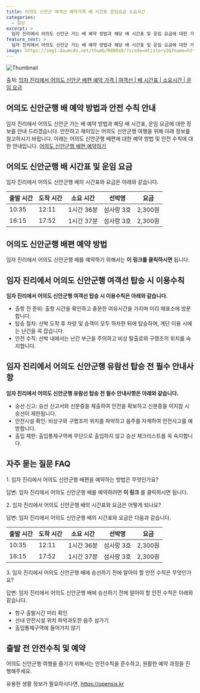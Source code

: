 ```yaml
---
title: 어의도 신안군 여객선 예약가격 배 시간표 운임요금 소요시간
categories:
  - 일상
excerpt: >
  임자 진리에서 어의도 신안군 가는 배 예약 방법과 해당 배 시간표 및 운임 요금에 대한 가격 정보를 안내 드리겠습니다. 안전하고 재밋는 어의도 신안군행 여행을 위해 아래 정보 참고하시기 바랍니다. 어의도 신안군행 배편 예약하기 👈 클릭임자 진리에서 어의도 신안군행 배 시간표출발 시간도착 시간소요 시간선박명요금10:3512:111시간 36분섬사랑 3호2,300원16:1517:521시간 37분섬사랑 3호2,300원어의도 신안군행 배편 예약하기 👈 클릭임자 진리에서 어의도 신안군행 여객선 탑승 시 이용수칙여객선 출항 전 안전하고 편리한 탑승을 위한 필수 수칙 1) 출항 전 준비 출항 시간을 확인하고 충분한 여유시간을 가지며 미리 매표소에 방문합니다. 2) 탑승 절차 선박 도착 후 차량 및 승객이 모두 하차한 ..
feature_text: >
  임자 진리에서 어의도 신안군 가는 배 예약 방법과 해당 배 시간표 및 운임 요금에 대한 가격 정보를 안내 드리겠습니다. 안전하고 재밋는 어의도 신안군행 여행을 위해 아래 정보 참고하시기 바랍니다. 어의도 신안군행 배편 예약하기 👈 클릭임자 진리에서 어의도 신안군행 배 시간표출발 시간도착 시간소요 시간선박명요금10:3512:111시간 36분섬사랑 3호2,300원16:1517:521시간 37분섬사랑 3호2,300원어의도 신안군행 배편 예약하기 👈 클릭임자 진리에서 어의도 신안군행 여객선 탑승 시 이용수칙여객선 출항 전 안전하고 편리한 탑승을 위한 필수 수칙 1) 출항 전 준비 출항 시간을 확인하고 충분한 여유시간을 가지며 미리 매표소에 방문합니다. 2) 탑승 절차 선박 도착 후 차량 및 승객이 모두 하차한 ..
image: https://img1.daumcdn.net/thumb/R800x0/?scode=mtistory2&fname=https%3A%2F%2Fblog.kakaocdn.net%2Fdn%2FlNKVK%2FbtsHCRfGy1W%2F5JA7jrynZFHLwfev9Fktm1%2Fimg.webp
---
```


![Thumbnail](https://img1.daumcdn.net/thumb/R800x0/?scode=mtistory2&fname=https%3A%2F%2Fblog.kakaocdn.net%2Fdn%2FlNKVK%2FbtsHCRfGy1W%2F5JA7jrynZFHLwfev9Fktm1%2Fimg.webp)

<p>출처: <a href="https://opensis.kr/entry/%EC%9E%84%EC%9E%90-%EC%A7%84%EB%A6%AC%EC%97%90%EC%84%9C-%EC%96%B4%EC%9D%98%EB%8F%84-%EC%8B%A0%EC%95%88%EA%B5%B0-%EB%B0%B0%ED%8E%B8-%EC%98%88%EC%95%BD-%EA%B0%80%EA%B2%A9-%EC%97%AC%EA%B0%9D%EC%84%A0-%EB%B0%B0-%EC%8B%9C%EA%B0%84%ED%91%9C-%EC%86%8C%EC%9A%94%EC%8B%9C%EA%B0%84-%EC%9A%B4%EC%9E%84-%EC%9A%94%EA%B8%88" rel="dofollow">임자 진리에서 어의도 신안군 배편 예약 가격 | 여객선 | 배 시간표 | 소요시간 | 운임 요금</a> </p>

## 어의도 신안군행 배 예약 방법과 안전 수칙 안내



임자 진리에서 어의도 신안군 가는 배 예약 방법과 해당 배 시간표, 운임 요금에 대한 정보를 안내 드리겠습니다. 안전하고 재미있는 어의도
신안군행 여행을 위해 아래 정보를 참고하시기 바랍니다. 아래는 어의도 신안군행 배편에 대한 예약 방법 및 안전 수칙에 대한 안내입니다.
[어의도 신안군행 배편 예약하기](여기에_링크_삽입)



## 어의도 신안군행 배 시간표 및 운임 요금

임자 진리에서 어의도 신안군행 배의 시간표와 요금은 아래와 같습니다.

출발 시간 | 도착 시간 | 소요 시간 | 선박명 | 요금  
---|---|---|---|---  
10:35 | 12:11 | 1시간 36분 | 섬사랑 3호 | 2,300원  
16:15 | 17:52 | 1시간 37분 | 섬사랑 3호 | 2,300원  
  


## 어의도 신안군행 배편 예약 방법

임자 진리에서 어의도 신안군행 배를 예약하기 위해서는 **이 링크를 클릭하시면** 됩니다.



## 임자 진리에서 어의도 신안군행 여객선 탑승 시 이용수칙

**임자 진리에서 어의도 신안군행 여객선 탑승 시 이용수칙은 아래와 같습니다.**

  * 출항 전 준비: 출항 시간을 확인하고 충분한 여유시간을 가지며 미리 매표소에 방문합니다.
  * 탑승 절차: 선박 도착 후 차량 및 승객이 모두 하차한 뒤에 탑승하며, 계단 이용 시에는 난간을 꼭 잡습니다.
  * 안전 수칙: 선박 내에서는 난간 부근을 주의하고 비상 탈출로와 구명조끼 위치를 숙지합니다.



## 임자 진리에서 어의도 신안군행 유람선 탑승 전 필수 안내사항

**임자 진리에서 어의도 신안군행 유람선 탑승 전 필수 안내사항은 아래와 같습니다.**

  * 승선 신고: 승선 신고서와 신분증을 제출하여 안전을 확보하고 신분증을 미지참 시 승선이 제한됩니다.
  * 안전시설 확인: 비상구와 구명조끼 위치를 파악하고 음주를 자제하여 안전사고를 예방합니다.
  * 출입 제한: 출입통제구역에 무단으로 출입하지 않고 승선 체크리스트를 꼭 숙지합니다.



## 자주 묻는 질문 FAQ

1\. 임자 진리에서 어의도 신안군행 배편을 예약하는 방법은 무엇인가요?

답변: 임자 진리에서 어의도 신안군행 배를 예약하려면 **이 링크** 를 클릭하시면 됩니다.

2\. 임자 진리에서 어의도 신안군행 배의 시간표와 요금은 어떻게 되나요?

답변: 임자 진리에서 어의도 신안군행 배의 시간표와 요금은 다음과 같습니다.

출발 시간 | 도착 시간 | 소요 시간 | 선박명 | 요금  
---|---|---|---|---  
10:35 | 12:11 | 1시간 36분 | 섬사랑 3호 | 2,300원  
16:15 | 17:52 | 1시간 37분 | 섬사랑 3호 | 2,300원  
  
3\. 임자 진리에서 어의도 신안군행 배에 승선하기 전에 알아야 할 안전 수칙은 무엇인가요?

답변: 임자 진리에서 어의도 신안군행 배에 승선하기 전에 알아야 할 안전 수칙은 아래와 같습니다.

  * 항구 출발시간 미리 확인
  * 선내 안전시설 위치 파악과도한 음주 삼가기
  * 출입통제구역에 들어가지 않기



## 출발 전 안전수칙 및 예약

어의도 신안군행 여행을 즐기기 위해서는 안전수칙을 준수하고, 원활한 예약 과정을 진행해주세요.



 

유용한 생활 정보가 필요하시다면, <a href="https://opensis.kr" rel="dofollow">https://opensis.kr</a>


